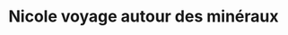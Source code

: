 ---
title: "Nicole voyage autour des minéraux"
url: /chambery/nicole-voyage-autour-des-mineraux/
shop: Allgemein
---